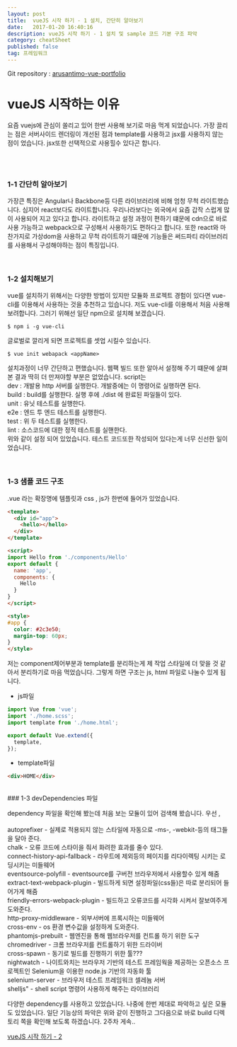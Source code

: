 ```yaml
---
layout: post
title:  vueJS 시작 하기 - 1 설치, 간단히 알아보기
date:   2017-01-20 16:40:16
description: vueJS 시작 하기 - 1 설치 및 sample 코드 기본 구조 파악
category: cheatSheet
published: false
tag: 프레임워크
---
```


Git repository :
<a href="https://github.com/arusantimo/arusantimo-vue-portfolio" target="_blank">
  arusantimo-vue-portfolio
</a>

# vueJS 시작하는 이유

요즘 vuejs에 관심이 쏠리고 있어 한번 사용해 보기로 마음 먹게 되었습니다.
가장 끌리는 점은 서버사이드 렌더링이 개선된 점과 template를 사용하고 jsx를 사용하지 않는 점이 었습니다.
jsx또한 선택적으로 사용힐수 있다곤 합니다.

<br>
<br>

### 1-1 간단히 알아보기

가장큰 특징은 Angular나 Backbone등 다른 라이브러리에 비해 엄청 무척 라이트했습니다. 심지어 react보다도 라이트합니다.
우리나라보다는 외국에서 요즘 갑작 스럽게 많이 사용되어 지고 있다고 합니다. 라이트하고 설정 과정이 편하기 떄문에 cdn으로 바로 사용
가능하고 webpack으로 구성해서 사용하기도 편하다고 합니다. 또한 react와 마찬가지로 가상dom을 사용하고 무척 라이트하기 떄문에
기능들은 써드파티 라이브러리를 사용해서 구성해야하는 점이 특징입니다.

<br>

### 1-2 설치해보기

vue를 설치하기 위해서는 다양한 방법이 있지만 모듈화 프로젝트 경험이 있다면 vue-cli를 이용해서 사용하는 것을 추천하고 있습니다.
저도 vue-cli를 이용해서 처음 사용해 보려합니다. 그러기 위해선 일단 npm으로 설치해 보겠습니다.
```
$ npm i -g vue-cli
```
글로벌로 깔리게 되면 프로젝트를 셋업 시킬수 있습니다.
```
$ vue init webapack <appName>
```
설치과정이 너무 간단하고 편했습니다. 웹팩 빌드 또한 알아서 설정해 주기 떄문에 살펴본 결과 딱히 더 만져야할 부분은 없었습니다.
script는<br>
dev : 개발용 http 서버를 실행한다. 개발중에는 이 명령어로 실행하면 된다.<br>
build : build를 실행한다. 실행 후에 ./dist 에 완료된 파일들이 있다.<br>
unit : 유닛 테스트를 실행한다.<br>
e2e : 엔드 투 엔드 테스트를 실행한다.<br>
test : 위 두 테스트를 실행한다.<br>
lint : 소스코드에 대한 정적 테스트를 실핸한다.<br>
위와 같이 설정 되어 있었습니다. 테스트 코드또한 작성되어 있다는게 너무 신선한 일이었습니다.

<br>

### 1-3 샘플 코드 구조
.vue 라는 확장명에 템플릿과 css , js가 한번에 들어가 있었습니다.

```html
<template>
  <div id="app">
    <hello></hello>
  </div>
</template>

<script>
import Hello from './components/Hello'
export default {
  name: 'app',
  components: {
    Hello
  }
}
</script>

<style>
#app {
  color: #2c3e50;
  margin-top: 60px;
}
</style>
```

저는 component제어부분과 template를 분리하는게 제 작업 스타일에 더 맞을 것 같아서 분리하기로 마음 먹었습니다.
그렇게 하면 구조는 js, html 파일로 나눌수 있게 됩니다.
<br>
- js파일

```js
import Vue from 'vue';
import './home.scss';
import template from './home.html';

export default Vue.extend({
  template,
});
```
- template파일

```html
<div>HOME</div>
```

<br>
### 1-3 devDependencies 파일

dependency 파일을 확인해 봤는데 처음 보는 모듈이 있어 검색해 봤습니다.
우선 , <br><br>
autoprefixer - 실제로 적용되지 않는 스타일에 자동으로 -ms-, -webkit-등의 태그들을 달아 준다.<br>
chalk - 오류 코드에 스타이을 줘서 화려한 효과를 줄수 있다.<br>
connect-history-api-fallback - 라우트에 제외등의 페이지를 리다이렉팅 시키는 로딩시키는 미들웨어<br>
eventsource-polyfill - eventsource를 구버전 브라우저에서 사용할수 있게 해줌<br>
extract-text-webpack-plugin - 빌드하게 되면 설정파일(css들)은 따로 분리되어 들어가게 해줌<br>
friendly-errors-webpack-plugin - 빌드하고 오류코드를 시각화 시켜서 잘보여주게 도와준다.<br>
http-proxy-middleware - 외부서버에 프록시하는 미들웨어<br>
cross-env - os 환경 변수값을 설정하게 도와준다.<br>
phantomjs-prebuilt - 웹엔진을 통해 웹브라우저를 컨트롤 하기 위한 도구<br>
chromedriver - 크롬 브라우저를 컨트롤하기 위한 드라이버<br>
cross-spawn - 동기로 빌드를 진행하기 위한 툴???<br>
nightwatch - 나이트와치는 브라우저 기반의 테스트 프레임웍을 제공하는 오픈소스 프로젝트인 Selenium을 이용한 node.js 기반의 자동화 툴<br>
selenium-server - 브라우저 테스트 프레임워크 셀레늄 서버<br>
shelljs" - shell script 명령어 사용하게 해주는 라이브러리<br>

다양한 dependency를 사용하고 있었습니다. 나중에 한번 제대로 파악하고 싶은 모듈도 있었습니다. 일단 기능상의 파악은 위와 같이 진행하고
그다음으로 바로 build 디렉토리 쪽을 확인해 보도록 하겠습니다. 2주차 게속..

<a href="https://arusantimo.github.io/2017/01/26/title.html">vueJS 시작 하기 - 2</a>